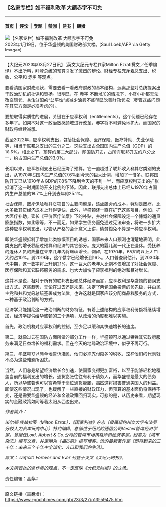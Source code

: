 ### 【名家专栏】如不福利改革 大额赤字不可免

---

#### [首页](../../../..?n13959475) &nbsp;|&nbsp; [评论](../../../../../epoch-comment?n13959475) &nbsp;|&nbsp; [专题](../../../../../epoch-special?n13959475) &nbsp;|&nbsp; [禁闻](../../../../../epoch-news?n13959475) &nbsp;|&nbsp; [禁书](../../../../../books?n13959475) &nbsp;|&nbsp; [翻墙](https://github.com/gfw-breaker/nogfw/blob/master/README.md?n13959475)


<div><img alt="【名家专栏】如不福利改革 大额赤字不可免" class="attachment-djy_600_400 size-djy_600_400 wp-post-image" src="https://i.epochtimes.com/assets/uploads/2023/03/id13959648-US-Treasury-Department-GettyImages-1246358400-700x420-600x400.jpg"/>
<div class="caption">
 2023年1月19日，位于华盛顿的美国财政部大楼。(Saul Loeb/AFP via Getty Images)
</div></div><hr/><div class="post_content" id="artbody" itemprop="articleBody">
 <!-- article content begin -->
 <p>
  【大纪元2023年03月27日讯】（英文大纪元专栏作家Milton Ezrati撰文／任季编译）不出所料，拜登总统的预算引发了激烈的辩论。财经专栏充斥着总支出、税收、公平和
  <ok href="https://www.epochtimes.com/gb/tag/%E8%B5%A4%E5%AD%97.html">
   赤字
  </ok>
  等观点。
 </p>
 <p>
  要看清国家财政现状，需要去看一看政府财政的基本结构，远离那些对总统提案出于政治动机的批评和赞扬。很明显，在
  <ok href="https://www.epochtimes.com/gb/tag/%E8%B5%A4%E5%AD%97.html">
   赤字
  </ok>
  不断增加的情况下，小修小补都无法改变现状。关注分配的“公平性”或减少浪费不能明显改善财政状况（尽管这些问题在其它方面是必须考虑的）。
 </p>
 <p>
  要想取得实质性的进展，关键在于应享权利（entitlements）。这个问题已经存在多年了。如果不对这一政治敏感领域进行改革，赤字将不可避免地扩大，而国家的财政将继续减弱。
 </p>
 <p>
  截至2022年，应享权利支出，包括社会保障、医疗保险、医疗补助、失业保险等，相当于联邦总支出的三分之二。这些支出占全国国内生产总值（GDP）的16.5%。相比之下，预算的第二大部分，即国防开支，占所有联邦开支的八分之一，约占国内生产总值的3.0%。
 </p>
 <p>
  长期以来，应享权利支出已经压垮了预算。它一直超过了联邦收入和其它类别的支出，从1970年占国内生产总值的7.6%到今天的巨大比例，增加了一倍多。联邦国防开支已从1970年占GDP的7.8%下降到今天的不到一半，而应享权利支出的扩张抵消了这一时期国防开支比例的下降。因此，联邦支出总体上已经从1970年占国内生产总值的18.7%上升到去年的25.1%。
 </p>
 <p>
  社会保障、医疗保险和其它项目的主要问题是，这些服务的成本，特别是医疗，比大多数其它经济成本上升得更快。此外，华盛顿还一直在扩充这些项目，例如，扩大医疗补助，延长《平价医疗法案》下的补贴，并对社会保障设定一个慷慨的通货膨胀指数，如此等等，不一而足。如果学生债务豁免通过宪法审查，将进一步扩大这种应享权利支出。尽管从严格的会计意义上讲，债务豁免不算是一种应享权利。
 </p>
 <p>
  即使华盛顿抵制了增加此类慷慨项目的诱惑，国家未来人口预测也清楚地表明，此类支出的增长将超过预算和经济的其它部分。庞大的婴儿潮一代正在退休。受抚养的退休人员的数量在未来几年内将继续增长。例如，在1970年，65岁或以上人口大约占10%。到2019年，这个数字已经增长到16%。人口普查局估计，到2030年代中期，这一数字将上升到21%。这一巨大的老年人比例不仅增加了对社会保障、医疗保险和其它联邦服务的需求，也大大加快了应享福利的绝对和相对增长。
 </p>
 <p>
  这并不是说，相对于所有的联邦支出和总体经济而言，应享权利是华盛顿的错误支出方式。这些趋势，无论在过去还是未来，决定了两党国会投票的优先级，并由民主党和共和党的总统签署成为法律。也许这就是国家应该分配商品和服务的方式，一种基于政治判断的方式。
 </p>
 <p>
  经济学只能描绘这一政治判断的财务特征，有着上述结构的应享权利份额将继续增加，经济学提供给华盛顿的三个选项，从政治的角度都难以实施。
 </p>
 <p>
  首先，政治机构对应享权利的控制，至少足以缓和其快速增长的速度。
 </p>
 <p>
  第二，就像过去在国防方面所做的部分工作一样，华盛顿可以通过牺牲其它政府服务来满足日益增长的福利需求。但在今天的地缘政治环境中，似乎不再可行。
 </p>
 <p>
  第三，华盛顿可以简单地告诉选民，他们必须支付更多的税收，这样他们的代表就不必为这些难题所困扰。
 </p>
 <p>
  当然，人们总是希望经济增长会加速，使国家变得更加富裕，以至于能够轻松地覆盖当前的福利支出的增长。通货膨胀往往有利于债务人，而华盛顿是最大的债务人，所以华盛顿也可以寄希望于高位通货膨胀，虽然这将损害普通美国人的利益。即使这些情况出现了，也缓解了一些直接的财政压力，但预算的基本面仍将保持不变，还是需要华盛顿的经济和金融政策回归现实。可悲的是，从历史来看，期望现实的金融政策如同等着太阳从西边出来。
 </p>
 <p>
  <em>
   作者简介：
  </em>
 </p>
 <p>
  <em>
   米尔顿‧埃兹拉蒂（Milton Ezrati），《国家利益》杂志（隶属纽约州立大学布法罗分校人力资本研究中心）特约编辑，总部位于纽约的通信公司Vested首席经济学家。曾担任Lord, Abbett &amp; Co.公司的首席市场策略师和经济学家。经常为《城市杂志》撰写文章，并定期为《福布斯》撰写博客。他的最新著作是《即将到来的三十年：未来三个十年中全球化、人口和我们的生活》。
  </em>
 </p>
 <p>
  <em>
   原文：
   <ok href="https://www.theepochtimes.com/deficits-forever-and-ever_5147189.html" rel="noopener noreferrer" target="_blank">
    Deficits Forever and Ever
   </ok>
   刊登于英文《大纪元时报》。
  </em>
 </p>
 <p>
  <em>
   本文所表达的是作者的观点，不一定反映《大纪元时报》的立场。
  </em>
 </p>
 <p>
  责任编辑：高静#
 </p>
 <!-- article content end -->
 <div id="below_article_ad">
 </div>
</div>


---

原文链接（需翻墙）：https://www.epochtimes.com/gb/23/3/27/n13959475.htm